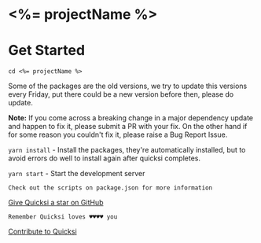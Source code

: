 # <%= projectName %>

# Get Started

`cd <%= projectName %>`
 
 Some of the packages are the old versions, we try to update this versions every Friday, put there could be a new version before then, please do update.

**Note:** If you come across a breaking change in a major dependency update and
happen to fix it, please submit a PR with your fix. On the other hand if for
some reason you couldn't fix it, please raise a Bug Report Issue.

`yarn install` - Install the packages, they're automatically installed, but to avoid errors do well to install again after quicksi completes.

`yarn start` - Start the development server


```
Check out the scripts on package.json for more information
```


[Give Quicksi a star on GitHub](https://github.com/AnayoOleru/quicksi)

`Remember Quicksi loves ♥️♥️♥️♥️ you`

[Contribute to Quicksi]()
